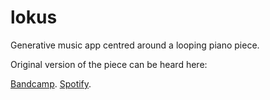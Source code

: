# lokus

Generative music app centred around a looping piano piece.

Original version of the piece can be heard here:

[Bandcamp](https://shockofdaylight.bandcamp.com/track/lokus).
[Spotify](https://open.spotify.com/track/3VJr8JTHxflLCxE3ty1qRD?si=KJeLB3JNRhGSzzcnTn91Xg).
